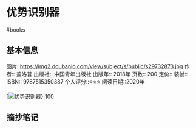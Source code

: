 ---
---

# 优势识别器
#books 
## 基本信息

图片::https://img2.doubanio.com/view/subject/s/public/s29732873.jpg
作者:: 盖洛普
出版社:: 中国青年出版社
出版年:: 2018年
页数:: 200
定价:: 
装帧:: 
ISBN:: 9787515350387
个人评分::⭐⭐⭐
阅读日期::2020年

 [![优势识别器}|100](https://img2.doubanio.com/view/subject/s/public/s29732873.jpg )

## 摘抄笔记
